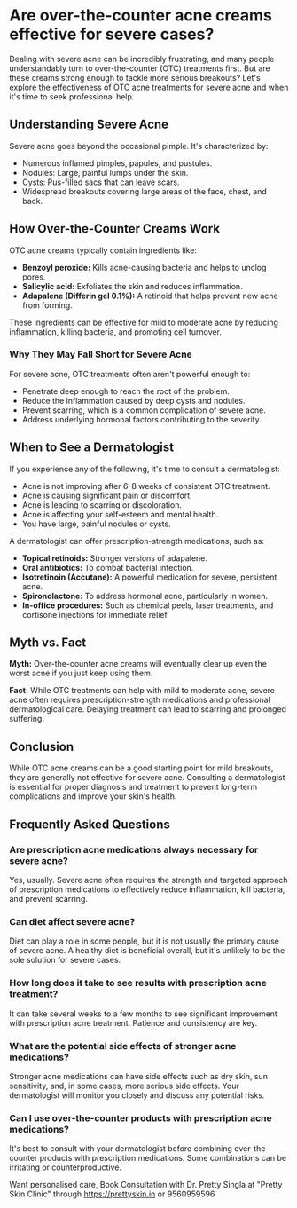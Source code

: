 # Are over-the-counter acne creams effective for severe cases?

Dealing with severe acne can be incredibly frustrating, and many people understandably turn to over-the-counter (OTC) treatments first. But are these creams strong enough to tackle more serious breakouts? Let's explore the effectiveness of OTC acne treatments for severe acne and when it's time to seek professional help.

## Understanding Severe Acne

Severe acne goes beyond the occasional pimple. It's characterized by:

*   Numerous inflamed pimples, papules, and pustules.
*   Nodules: Large, painful lumps under the skin.
*   Cysts: Pus-filled sacs that can leave scars.
*   Widespread breakouts covering large areas of the face, chest, and back.

## How Over-the-Counter Creams Work

OTC acne creams typically contain ingredients like:

*   **Benzoyl peroxide:** Kills acne-causing bacteria and helps to unclog pores.
*   **Salicylic acid:** Exfoliates the skin and reduces inflammation.
*   **Adapalene (Differin gel 0.1%):** A retinoid that helps prevent new acne from forming.

These ingredients can be effective for mild to moderate acne by reducing inflammation, killing bacteria, and promoting cell turnover.

### Why They May Fall Short for Severe Acne

For severe acne, OTC treatments often aren't powerful enough to:

*   Penetrate deep enough to reach the root of the problem.
*   Reduce the inflammation caused by deep cysts and nodules.
*   Prevent scarring, which is a common complication of severe acne.
*   Address underlying hormonal factors contributing to the severity.

## When to See a Dermatologist

If you experience any of the following, it's time to consult a dermatologist:

*   Acne is not improving after 6-8 weeks of consistent OTC treatment.
*   Acne is causing significant pain or discomfort.
*   Acne is leading to scarring or discoloration.
*   Acne is affecting your self-esteem and mental health.
*   You have large, painful nodules or cysts.

A dermatologist can offer prescription-strength medications, such as:

*   **Topical retinoids:** Stronger versions of adapalene.
*   **Oral antibiotics:** To combat bacterial infection.
*   **Isotretinoin (Accutane):** A powerful medication for severe, persistent acne.
*   **Spironolactone:** To address hormonal acne, particularly in women.
*   **In-office procedures:** Such as chemical peels, laser treatments, and cortisone injections for immediate relief.

## Myth vs. Fact

**Myth:** Over-the-counter acne creams will eventually clear up even the worst acne if you just keep using them.

**Fact:** While OTC treatments can help with mild to moderate acne, severe acne often requires prescription-strength medications and professional dermatological care. Delaying treatment can lead to scarring and prolonged suffering.

## Conclusion

While OTC acne creams can be a good starting point for mild breakouts, they are generally not effective for severe acne. Consulting a dermatologist is essential for proper diagnosis and treatment to prevent long-term complications and improve your skin's health.

## Frequently Asked Questions

### Are prescription acne medications always necessary for severe acne?

Yes, usually. Severe acne often requires the strength and targeted approach of prescription medications to effectively reduce inflammation, kill bacteria, and prevent scarring.

### Can diet affect severe acne?

Diet can play a role in some people, but it is not usually the primary cause of severe acne. A healthy diet is beneficial overall, but it's unlikely to be the sole solution for severe cases.

### How long does it take to see results with prescription acne treatment?

It can take several weeks to a few months to see significant improvement with prescription acne treatment. Patience and consistency are key.

### What are the potential side effects of stronger acne medications?

Stronger acne medications can have side effects such as dry skin, sun sensitivity, and, in some cases, more serious side effects. Your dermatologist will monitor you closely and discuss any potential risks.

### Can I use over-the-counter products with prescription acne medications?

It's best to consult with your dermatologist before combining over-the-counter products with prescription medications. Some combinations can be irritating or counterproductive.

Want personalised care, Book Consultation with Dr. Pretty Singla at "Pretty Skin Clinic" through https://prettyskin.in or 9560959596
